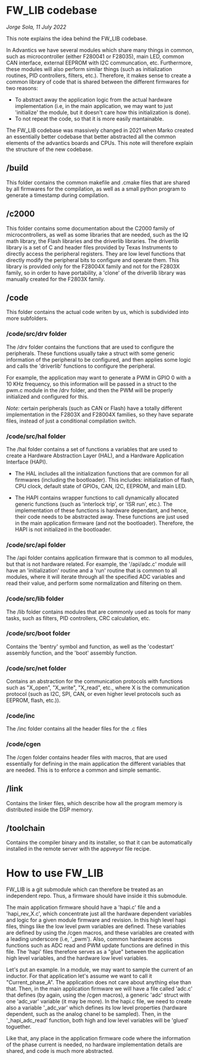 # FW_LIB codebase

*Jorge Sola, 11 July 2022*

This note explains the idea behind the FW_LIB codebase. 

In Advantics we have several modules which share many things in common, such as microcontroller (either F280041 or F28035), main LED, common CAN interface, external EEPROM with I2C communcation, etc. Furthermore, these modules will also perform similar things (such as initialization routines, PID controllers, filters, etc.). Therefore, it makes sense to create a common library of code that is shared between the different firmwares for two reasons:
- To abstract away the application logic from the actual hardware implementation (i.e, in the main application, we may want to just 'initialize' the module, but it doesn't care how this initialization is done).
- To not repeat the code, so that it is more easily mantainable. 

The FW_LIB codebase was massively changed in 2021 when Marko created an essentially better codebase that better abstracted all the common elements of the advantics boards and CPUs. This note will therefore explain the structure of the new codebase.

## /build
This folder contains the common makefile and .cmake files that are shared by all firmwares for the compilation, as well as a small python program to generate a timestamp during compilation.

## /c2000
This folder contains some documentation about the C2000 family of microcontrollers, as well as some libraries that are needed, such as the IQ math library, the Flash libraries and the driverlib libraries. The driverlib library is a set of C and header files provided by Texas Instruments to directly access the peripheral registers. They are low level functions that directly modify the peripheral bits to configure and operate them. This library is provided only for the F28004X family and not for the F2803X family, so in order to have portability, a 'clone' of the driverlib library was manually created for the F2803X family.

## /code
This folder contains the actual code writen by us, which is subdivided into more subfolders.

### /code/src/drv folder
The /drv folder contains the functions that are used to configure the peripherals. These functions usually take a struct with some generic information of the peripheral to be configured, and then applies some logic and calls the 'driverlib' functions to configure the peripheral. 

For example, the application may want to generate a PWM in GPIO 0 with a 10 KHz frequency, so this information will be passed in a struct to the pwm.c module in the /drv folder, and then the PWM will be properly initialized and configured for this.

*Note:* certain peripherals (such as CAN or Flash) have a totally different implementation in the F2803X and F28004X families, so they have separate files, instead of just a conditional compilation switch.

###  /code/src/hal folder
The /hal folder contains a set of functions a variables that are used to create a Hardware Abstraction Layer (HAL), and a Hardware Application Interface (HAPI).

- The HAL includes all the initialization functions that are common for all firmwares (including the bootloader). This includes: initialization of flash, CPU clock, default state of GPIOs, CAN, I2C, EEPROM, and main LED.

- The HAPI contains wrapper functions to call dynamically allocated generic functions (such as 'interlock trip', or 'ISR run', etc.). The implementation of these functions is hardware dependant, and hence, their code needs to be abstracted away. These functions are just used in the main application firmware (and not the bootloader). Therefore, the HAPI is not initialized in the bootloader. 

###  /code/src/api folder
The /api folder contains application firmware that is common to all modules, but that is not hardware related. For example, the '/api/adc.c' module will have an 'initialization' routine and a 'run' routine that is common to all modules, where it will iterate through all the specified ADC variables and read their value, and perform some normalization and filtering on them.

###  /code/src/lib folder
The /lib folder contains modules that are commonly used as tools for many tasks, such as filters, PID controllers, CRC calculation, etc. 

###  /code/src/boot folder
Contains the 'bentry' symbol and function, as well as the 'codestart' assembly function, and the 'boot' assembly function.

###  /code/src/net folder
Contains an abstraction for the communication protocols with functions such as "X_open", "X_write", "X_read", etc., where X is the communication protocol (such as I2C, SPI, CAN, or even higher level protocols such as EEPROM, flash, etc.)). 

### /code/inc
The /inc folder contains all the header files for the .c files

### /code/cgen
The /cgen folder contains header files with macros, that are used essentially for defining in the main application the different variables that are needed. This is to enforce a common and simple semantic.

## /link
Contains the linker files, which describe how all the program memory is distributed inside the DSP memory.

## /toolchain
Contains the compiler binary and its installer, so that it can be automatically installed in the remote server with the appveyor file recipe.

# How to use FW_LIB
FW_LIB is a git submodule which can therefore be treated as an independent repo. Thus, a firmware should have inside it this submodule.

The main application firmware should have a 'hapi.c' file and a 'hapi_rev_X.c', which concentrate just all the hardware dependent variables and logic for a given module firmware and revision. In this high level hapi files, things like the low level pwm variables are defined. These variables are defined by using the /cgen macros, and these variables are created with a leading underscore (i.e, '_pwm'). Also, common hardware access functions such as ADC read and PWM update functions are defined in this file. The 'hapi' files therefore serves as a "glue" between the application high level variables, and the hardware low level variables. 

Let's put an example. In a module, we may want to sample the current of an inductor. For that application let's assume we want to call it "Current_phase_A". The application does not care about anything else than that. Then, in the main application firmware we will have a file called 'adc.c' that defines (by again, using the /cgen macros), a generic 'adc' struct with one 'adc_var' variable (it may be more). In the hapi.c file, we need to create also a variable '_adc_var' which defines its low level properties (hardware dependent, such as the analog chanel to be sampled). Then, in the '_hapi_adc_read' function, both high and low level variables will be 'glued' toguether.

Like that, any place in the application firmware code where the information of the phase current is needed, no hardware implementation details are shared, and code is much more abstracted. 




